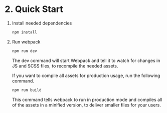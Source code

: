 # 2. Quick Start

1. Install needed dependencies

   ```bash
   npm install
   ```

2. Run webpack

   ```bash
   npm run dev
   ```
   
   The dev command will start Webpack and tell it to watch for changes in JS and SCSS files, to recompile the needed assets.  
   
   If you want to compile all assets for production usage, run the following command.

   ```bash
   npm run build
   ```

   This command tells webpack to run in production mode and compiles all of the assets in a minified version, to deliver smaller files for your users.